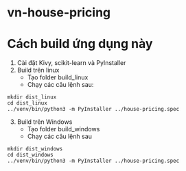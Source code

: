 # vn-house-pricing

# Cách build ứng dụng này
1. Cài đặt Kivy, scikit-learn và PyInstaller
2. Build trên linux
    - Tạo folder build_linux
    - Chạy các câu lệnh sau:
```shell
mkdir dist_linux
cd dist_linux
../venv/bin/python3 -m PyInstaller ../house-pricing.spec
```
3. Build trên Windows
    - Tạo folder build_windows
    - Chạy các câu lệnh sau
```shell
mkdir dist_windows
cd dist_windows
../venv/bin/python3 -m PyInstaller ../house-pricing.spec
```
